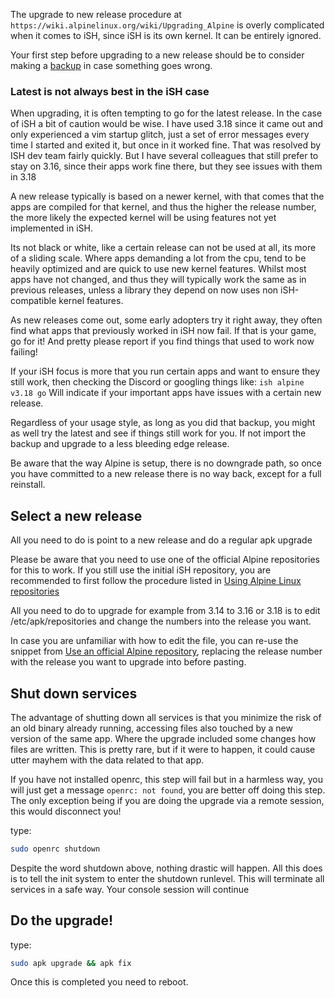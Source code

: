 The upgrade to new release procedure at `https://wiki.alpinelinux.org/wiki/Upgrading_Alpine` 
is overly complicated when it comes to iSH, since iSH is its own kernel. 
It can be entirely ignored.

Your first step before upgrading to a new release should be to consider making a [backup](Making-a-backup) in case something goes wrong.

### Latest is not always best in the iSH case

When upgrading, it is often tempting to go for the latest release. In the case of iSH a bit of
caution would be wise. I have used 3.18 since it came out and only experienced a vim startup
glitch, just a set of error messages every time I started and exited it, but once in it worked fine. 
That was resolved by ISH dev team fairly quickly. But I have several colleagues that 
still prefer to stay on 3.16, since their apps work fine there, but they see issues with them
in 3.18

A new release typically is based on a newer kernel, with that comes that the apps are compiled
for that kernel, and thus the higher the release number, the more likely the expected kernel will
be using features not yet implemented in iSH.

Its not black or white, like a certain release can not be used at all, its more of a
sliding scale. Where apps demanding a lot from the cpu, tend to be heavily optimized and are quick
to use new kernel features. Whilst most apps have not changed, and thus they will typically work 
the same as in previous releases, unless a library they depend on now uses non iSH-compatible
kernel features.

As new releases come out, some early adopters try it right away, they often find what apps that
previously worked in iSH now fail. If that is your game, go for it! And pretty please report 
if you find things that used to work now failing!

If your iSH focus is more that you run certain apps and want to ensure they still work, 
then checking the Discord or googling things like: `ish alpine v3.18 go`
Will indicate if your important apps have issues with a certain new release.

Regardless of your usage style, as long as you did that backup, you might as well try the latest 
and see if things still work for you. If not import the backup and upgrade to a less bleeding edge
release.

Be aware that the way Alpine is setup, there is no downgrade path, so once you have committed to 
a new release there is no way back, except for a full reinstall.

## Select a new release

All you need to do is point to a new release and do a regular apk upgrade

Please be aware that you need to use one of the official Alpine repositories for this to work.
If you still use the initial iSH repository, you are recommended to first follow the procedure
listed in [Using Alpine Linux repositories](Using-Alpine-Linux-repositories)

All you need to do to upgrade for example from 3.14 to 3.16 or 3.18 is to edit 
/etc/apk/repositories and change the numbers into the release you want. 

In case you are unfamiliar with how to edit the file, you can re-use the snippet from 
[Use an official Alpine repository](Using-Alpine-Linux-repositories#use-an-official-alpine-repository), 
replacing the release number with the release you want to upgrade into before pasting.

## Shut down services

The advantage of shutting down all services is that you minimize the risk of an old binary already running,
accessing files also touched by a new version of the same app. Where the upgrade included some changes how files are written. This is pretty rare, but if it were to happen, it could cause utter mayhem with the data related to that app.

If you have not installed openrc, this step will fail but in a harmless way, you will just get a message
`openrc: not found`, you are better off doing this step. 
The only exception being if you are doing the upgrade via a remote session, this would disconnect you!

type: 

```sh
sudo openrc shutdown
```

Despite the word shutdown above, nothing drastic will happen. All this does is to tell the init system to 
enter the shutdown runlevel. This will terminate all services in a safe way. Your console session will continue


## Do the upgrade!

type: 

```sh
sudo apk upgrade && apk fix
```

Once this is completed you need to reboot.